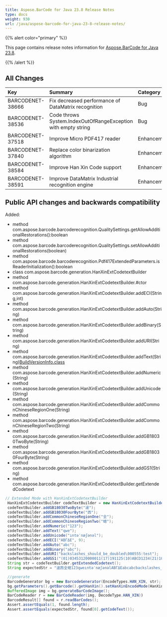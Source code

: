 ```yaml
---
title: Aspose.BarCode for Java 23.8 Release Notes
type: docs
weight: 930
url: /java/aspose-barcode-for-java-23-8-release-notes/
---
```


{{% alert color="primary" %}}

This page contains release notes information for [Aspose.BarCode for Java 23.8](https://downloads.aspose.com/barcode/java/new-releases/aspose.barcode-for-java-23.8/).

{{% /alert %}}
## **All Changes**

|**Key**|**Summary**|**Category**|
| :- | :- | :- |
|BARCODENET-38666|Fix decreased performance of DataMatrix recognition|Bug|
|BARCODENET-38536|Code throws System.IndexOutOfRangeException with empty string|Bug|
|BARCODENET-37518|Improve Micro PDF417 reader|Enhancement|
|BARCODENET-37840|Replace color binarization algorithm|Enhancement|
|BARCODENET-38584|Improve Han Xin Code support|Enhancement|
|BARCODENET-38591|Improve DataMatrix Industrial recognition engine|Enhancement|

## Public API changes and backwards compatibility

Added:

- method com.aspose.barcode.barcoderecognition.QualitySettings.getAllowAdditionalRestorations():boolean
- method com.aspose.barcode.barcoderecognition.QualitySettings.setAllowAdditionalRestorations(boolean)
- method com.aspose.barcode.barcoderecognition.Pdf417ExtendedParameters.isReaderInitialization():boolean
- class  com.aspose.barcode.generation.HanXinExtCodetextBuilder
- method com.aspose.barcode.generation.HanXinExtCodetextBuilder.#ctor
- method com.aspose.barcode.generation.HanXinExtCodetextBuilder.addECI(String,int)
- method com.aspose.barcode.generation.HanXinExtCodetextBuilder.addAuto(String)
- method com.aspose.barcode.generation.HanXinExtCodetextBuilder.addBinary(String)
- method com.aspose.barcode.generation.HanXinExtCodetextBuilder.addURI(String)
- method com.aspose.barcode.generation.HanXinExtCodetextBuilder.addText(String)[BuildVersionInfo.class](..%2F..%2F..%2F..%2F..%2F..%2F..%2FRelease%2F2023%2F23.8%2Flib%2Fcom%2Faspose%2Fbarcode%2FBuildVersionInfo.class)
- method com.aspose.barcode.generation.HanXinExtCodetextBuilder.addNumeric(String)
- method com.aspose.barcode.generation.HanXinExtCodetextBuilder.addUnicode(String)
- method com.aspose.barcode.generation.HanXinExtCodetextBuilder.addCommonChineseRegionOne(String)
- method com.aspose.barcode.generation.HanXinExtCodetextBuilder.addCommonChineseRegionTwo(String)
- method com.aspose.barcode.generation.HanXinExtCodetextBuilder.addGB18030TwoByte(String)
- method com.aspose.barcode.generation.HanXinExtCodetextBuilder.addGB18030FourByte(String)
- method com.aspose.barcode.generation.HanXinExtCodetextBuilder.addGS1(String)
- method com.aspose.barcode.generation.HanXinExtCodetextBuilder.getExtendedCodetext

```Java
// Extended Mode with HanXinExtCodetextBuilder
 HanXinExtCodetextBuilder codeTextBuilder = new HanXinExtCodetextBuilder();
 codeTextBuilder.addGB18030TwoByte("漄");
 codeTextBuilder.addGB18030FourByte("㐁");
 codeTextBuilder.addCommonChineseRegionOne("全");
 codeTextBuilder.addCommonChineseRegionTwo("螅");
 codeTextBuilder.addNumeric("123");
 codeTextBuilder.addText("qwe");
 codeTextBuilder.addUnicode("ıntəˈnæʃənəl");
 codeTextBuilder.addECI("ΑΒΓΔΕ", 9);
 codeTextBuilder.addAuto("abc");
 codeTextBuilder.addBinary("abc");
 codeTextBuilder.addURI("backslashes_should_be_doubled\000555:test");
 codeTextBuilder.addGS1("(01)03453120000011(17)191125(10)ABCD1234(21)10");
 String str = codeTextBuilder.getExtendedCodetext();
 String expectedStr = "漄㐁全螅123qweıntəˈnæʃənəlΑΒΓΔΕabcabcbackslashes_should_be_doubled\000555:test(01)03453120000011(17)191125(10)ABCD1234(21)10";

 //generate
 BarcodeGenerator bg = new BarcodeGenerator(EncodeTypes.HAN_XIN, str);
 bg.getParameters().getBarcode().getHanXin().setHanXinEncodeMode(HanXinEncodeMode.EXTENDED);
 BufferedImage img = bg.generateBarCodeImage();
 BarCodeReader r = new BarCodeReader(img, DecodeType.HAN_XIN))
 BarcodeResult[] found = r.readBarCodes();
 Assert.assertEquals(1, found.length);
 Assert.assertEquals(expectedStr, found[0].getCodeText());
```
